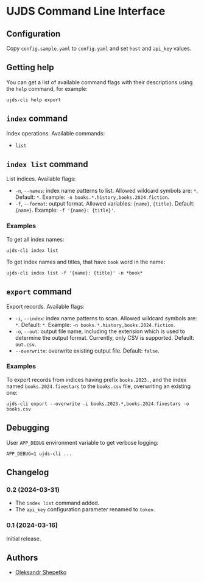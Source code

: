 # UJDS Command Line Interface

## Configuration

Copy `config.sample.yaml` to `config.yaml` and set `host` and `api_key` values.

## Getting help

You can get a list of available command flags with their descriptions using the `help` command, for example:

```shell
ujds-cli help export
```

## `index` command

Index operations. Available commands:

- `list`

## `index list` command

List indices. Available flags:

- `-n`, `--names`: index name patterns to list. Allowed wildcard symbols are: `*`. Default: `*`.
  Example: `-n books.*.history,books.2024.fiction`.
- `-f`, `--format`: output format. Allowed variables: `{name}`, `{title}`. Default: `{name}`.
  Example: `-f '{name}: {title}'`.

### Examples

To get all index names:

```shell
ujds-cli index list
```

To get index names and titles, that have `book` word in the name:

```shell
ujds-cli index list -f '{name}: {title}' -n *book*
```

## `export` command

Export records. Available flags:

- `-i`, `--index`: index name patterns to scan. Allowed wildcard symbols are: `*`. Default: `*`.
  Example: `-n books.*.history,books.2024.fiction`.
- `-o`, `--out`: output file name, including the extension which is used to determine the output format. Currently, only
  CSV is supported. Default: `out.csv`.
- `--overwrite`: overwrite existing output file. Default: `false`.

### Examples

To export records from indices having prefix `books.2023.`, and the index named `books.2024.fivestars` to
the `books.csv` file, overwriting an existing one:

```shell
ujds-cli export --overwrite -i books.2023.*,books.2024.fivestars -o books.csv
```

## Debugging

User `APP_DEBUG` environment variable to get verbose logging:

```shell
APP_DEBUG=1 ujds-cli ...
```

## Changelog

### 0.2 (2024-03-31)

- The `index list` command added.
- The `api_key` configuration parameter renamed to `token`.

### 0.1 (2024-03-16)

Initial release.

## Authors

- [Oleksandr Shepetko](https://shepetko.com)
